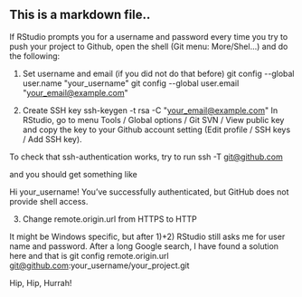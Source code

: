 ## This is a markdown file..

If RStudio prompts you for a username and password every time you try to push your project to Github, open the shell (Git menu: More/Shel…) and do the following:

1) Set username and email (if you did not do that before)
git config --global user.name "your_username"
git config --global user.email "your_email@example.com"

2) Create SSH key
ssh-keygen -t rsa -C "your_email@example.com" 
In RStudio, go to menu Tools / Global options / Git SVN / View public key and copy the key to your Github account setting (Edit profile / SSH keys / Add SSH key).

To check that ssh-authentication works, try to run
ssh -T git@github.com

and you should get something like

Hi your_username! You’ve successfully authenticated, but GitHub does not provide shell access. 

3) Change remote.origin.url from HTTPS to HTTP 

It might be Windows specific, but after 1)+2) RStudio still asks me for user name and password. After a long Google search, I have found a solution here and that is
git config remote.origin.url git@github.com:your_username/your_project.git

Hip, Hip, Hurrah!


